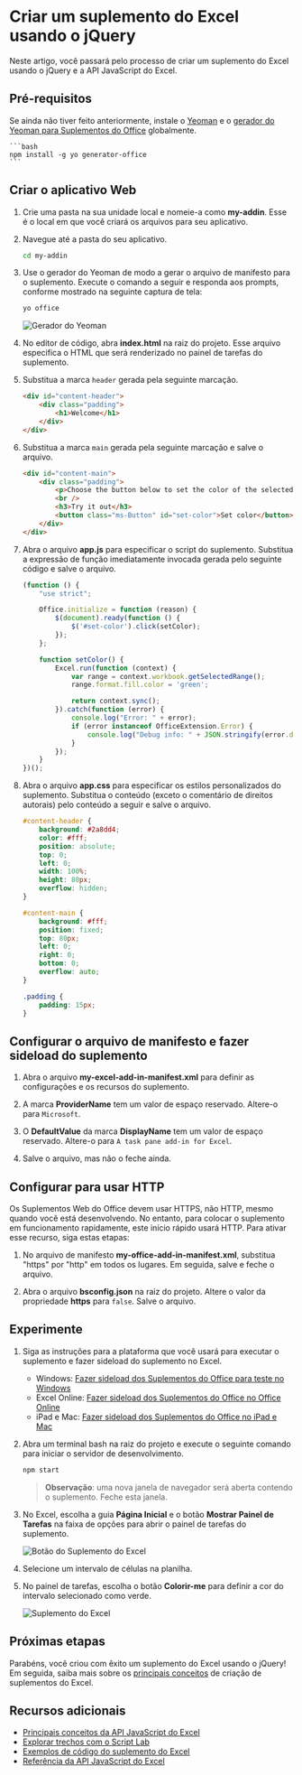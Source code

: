# <a name="build-an-excel-add-in-using-jquery"></a>Criar um suplemento do Excel usando o jQuery

Neste artigo, você passará pelo processo de criar um suplemento do Excel usando o jQuery e a API JavaScript do Excel.

## <a name="prerequisites"></a>Pré-requisitos

Se ainda não tiver feito anteriormente, instale o [Yeoman](https://github.com/yeoman/yo) e o [gerador do Yeoman para Suplementos do Office](https://github.com/OfficeDev/generator-office) globalmente.

    ```bash
    npm install -g yo generator-office
    ```

## <a name="create-the-web-app"></a>Criar o aplicativo Web

1. Crie uma pasta na sua unidade local e nomeie-a como **my-addin**. Esse é o local em que você criará os arquivos para seu aplicativo.

2. Navegue até a pasta do seu aplicativo.

    ```bash
    cd my-addin
    ```

3. Use o gerador do Yeoman de modo a gerar o arquivo de manifesto para o suplemento. Execute o comando a seguir e responda aos prompts, conforme mostrado na seguinte captura de tela:

    ```bash
    yo office
    ```
    ![Gerador do Yeoman](../../images/yo-office-jquery.png)


4. No editor de código, abra **index.html** na raiz do projeto. Esse arquivo especifica o HTML que será renderizado no painel de tarefas do suplemento. 
 
5. Substitua a marca `header` gerada pela seguinte marcação.
 
    ```html
    <div id="content-header">
        <div class="padding">
            <h1>Welcome</h1>
        </div>
    </div>
    ```

6. Substitua a marca `main` gerada pela seguinte marcação e salve o arquivo.

    ```html
    <div id="content-main">
        <div class="padding">
            <p>Choose the button below to set the color of the selected range to green.</p>
            <br />
            <h3>Try it out</h3>
            <button class="ms-Button" id="set-color">Set color</button>
        </div>
    </div>
    ```

7. Abra o arquivo **app.js** para especificar o script do suplemento. Substitua a expressão de função imediatamente invocada gerada pelo seguinte código e salve o arquivo.

    ```js
    (function () {
        "use strict";

        Office.initialize = function (reason) {
            $(document).ready(function () {
                $('#set-color').click(setColor);
            });
        };

        function setColor() {
            Excel.run(function (context) {
                var range = context.workbook.getSelectedRange();
                range.format.fill.color = 'green';

                return context.sync();
            }).catch(function (error) {
                console.log("Error: " + error);
                if (error instanceof OfficeExtension.Error) {
                    console.log("Debug info: " + JSON.stringify(error.debugInfo));
                }
            });
        }
    })();
    ```

8. Abra o arquivo **app.css** para especificar os estilos personalizados do suplemento. Substitua o conteúdo (exceto o comentário de direitos autorais) pelo conteúdo a seguir e salve o arquivo.

    ```css
    #content-header {
        background: #2a8dd4;
        color: #fff;
        position: absolute;
        top: 0;
        left: 0;
        width: 100%;
        height: 80px; 
        overflow: hidden;
    }

    #content-main {
        background: #fff;
        position: fixed;
        top: 80px;
        left: 0;
        right: 0;
        bottom: 0;
        overflow: auto; 
    }

    .padding {
        padding: 15px;
    }
    ```

## <a name="configure-the-manifest-file-and-sideload-the-add-in"></a>Configurar o arquivo de manifesto e fazer sideload do suplemento

1. Abra o arquivo **my-excel-add-in-manifest.xml** para definir as configurações e os recursos do suplemento. 

2. A marca **ProviderName** tem um valor de espaço reservado. Altere-o para `Microsoft`.

3. O **DefaultValue** da marca **DisplayName** tem um valor de espaço reservado. Altere-o para `A task pane add-in for Excel`. 

4. Salve o arquivo, mas não o feche ainda.

## <a name="configure-to-use-http"></a>Configurar para usar HTTP

Os Suplementos Web do Office devem usar HTTPS, não HTTP, mesmo quando você está desenvolvendo. No entanto, para colocar o suplemento em funcionamento rapidamente, este início rápido usará HTTP. Para ativar esse recurso, siga estas etapas:

1. No arquivo de manifesto **my-office-add-in-manifest.xml**, substitua "https" por "http" em todos os lugares. Em seguida, salve e feche o arquivo.

2. Abra o arquivo **bsconfig.json** na raiz do projeto. Altere o valor da propriedade **https** para `false`. Salve o arquivo.


## <a name="try-it-out"></a>Experimente

1. Siga as instruções para a plataforma que você usará para executar o suplemento e fazer sideload do suplemento no Excel.

    - Windows: [Fazer sideload dos Suplementos do Office para teste no Windows](../testing/create-a-network-shared-folder-catalog-for-task-pane-and-content-add-ins.md)
    - Excel Online: [Fazer sideload dos Suplementos do Office no Office Online](../testing/sideload-office-add-ins-for-testing.md#sideload-an-office-add-in-on-office-online)
    - iPad e Mac: [Fazer sideload dos Suplementos do Office no iPad e Mac](../testing/sideload-an-office-add-in-on-ipad-and-mac.md)

2. Abra um terminal bash na raiz do projeto e execute o seguinte comando para iniciar o servidor de desenvolvimento.

    ```bash
    npm start
    ```

   > **Observação**: uma nova janela de navegador será aberta contendo o suplemento. Feche esta janela.

3. No Excel, escolha a guia **Página Inicial** e o botão **Mostrar Painel de Tarefas** na faixa de opções para abrir o painel de tarefas do suplemento.

    ![Botão do Suplemento do Excel](../../images/excel_quickstart_addin_2a.png)

4. Selecione um intervalo de células na planilha.

5. No painel de tarefas, escolha o botão **Colorir-me** para definir a cor do intervalo selecionado como verde.

    ![Suplemento do Excel](../../images/excel_quickstart_addin_2b.png)

## <a name="next-steps"></a>Próximas etapas

Parabéns, você criou com êxito um suplemento do Excel usando o jQuery! Em seguida, saiba mais sobre os [principais conceitos](excel-add-ins-core-concepts.md) de criação de suplementos do Excel.

## <a name="additional-resources"></a>Recursos adicionais

* [Principais conceitos da API JavaScript do Excel](excel-add-ins-core-concepts.md)
* [Explorar trechos com o Script Lab](https://store.office.com/en-001/app.aspx?assetid=WA104380862&ui=en-US&rs=en-001&ad=US&appredirect=false)
* [Exemplos de código do suplemento do Excel](http://dev.office.com/code-samples#?filters=excel,office%20add-ins)
* [Referência da API JavaScript do Excel](../../reference/excel/excel-add-ins-reference-overview.md)
